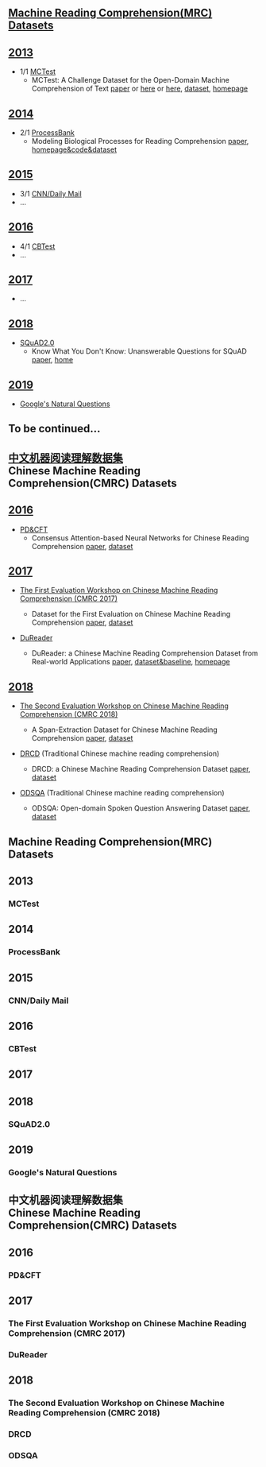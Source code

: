 ## [Machine Reading Comprehension(MRC) Datasets](#mrc) 

## [2013](#2013)
* 1/1 [MCTest](#MCTest)
  * MCTest: A Challenge Dataset for the Open-Domain Machine Comprehension of Text [paper](https://mattr1.github.io/mctest/MCTest_EMNLP2013.pdf) or [here](https://www.microsoft.com/en-us/research/wp-content/uploads/2016/11/MCTest_EMNLP2013.pdf) or [here](http://aclweb.org/anthology/D13-1020), [dataset](https://mattr1.github.io/mctest/data.html), [homepage](https://mattr1.github.io/mctest/index.html)


## [2014](#2014)
* 2/1 [ProcessBank](#ProcessBank)
  * Modeling Biological Processes for Reading Comprehension [paper](https://nlp.stanford.edu/pubs/berant-srikumar-manning-emnlp14.pdf), [homepage&code&dataset](https://nlp.stanford.edu/software/bioprocess/)

## [2015](#2015)
* 3/1 [CNN/Daily Mail](#CNNDailyMail)
* ...

## [2016](#2016)
* 4/1 [CBTest](#CBTest)
* ...

## [2017](#2017)
* ...

## [2018](#2018)
* [SQuAD2.0](#SQuAD2.0)
  * Know What You Don't Know: Unanswerable Questions for SQuAD [paper](https://arxiv.org/abs/1806.03822), [home](https://rajpurkar.github.io/SQuAD-explorer/)


## [2019](#2019)
* [Google's Natural Questions](#NQ)

## To be continued...

###

## [中文机器阅读理解数据集](#cmrc) <br> Chinese Machine Reading Comprehension(CMRC) Datasets

## [2016](#c2016)
* [PD&CFT](#PDCFT)
  * Consensus Attention-based Neural Networks for Chinese Reading Comprehension [paper](https://arxiv.org/abs/1607.02250), [dataset](https://github.com/ymcui/Chinese-RC-Dataset)

## [2017](#c2017)
* [The First Evaluation Workshop on Chinese Machine Reading Comprehension (CMRC 2017)](#CMRC2017) 
  * Dataset for the First Evaluation on Chinese Machine Reading Comprehension [paper](https://arxiv.org/abs/1709.08299), [dataset](https://github.com/ymcui/cmrc2017)

* [DuReader](#DuReader)
  * DuReader: a Chinese Machine Reading Comprehension Dataset from Real-world Applications [paper](https://arxiv.org/abs/1711.05073), [dataset&baseline](https://github.com/baidu/DuReader), [homepage](https://ai.baidu.com/broad/subordinate?dataset=dureader)

## [2018](#c2018)
* [The Second Evaluation Workshop on Chinese Machine Reading Comprehension (CMRC 2018)](CMRC2018)
  * A Span-Extraction Dataset for Chinese Machine Reading Comprehension [paper](https://arxiv.org/abs/1810.07366), [dataset](https://github.com/ymcui/cmrc2018)

* [DRCD](#DRCD) (Traditional Chinese machine reading comprehension)
  * DRCD: a Chinese Machine Reading Comprehension Dataset [paper](https://arxiv.org/abs/1806.00920), [dataset](https://github.com/DRCSolutionService/DRCD)
* [ODSQA](#ODSQA) (Traditional Chinese machine reading comprehension)
  * ODSQA: Open-domain Spoken Question Answering Dataset [paper](https://arxiv.org/abs/1808.02280), [dataset](https://github.com/chiahsuan156/ODSQA)

## <span id="mrc">Machine Reading Comprehension(MRC) Datasets</span>

## <span id="2013">2013</span>

### <span id="MCTest">MCTest</span>

## <span id="2014">2014</span>

### <span id="ProcessBank">ProcessBank</span>

## <span id="20153">2015</span>

### <span id="CNNDailyMail">CNN/Daily Mail</span>

## <span id="2016">2016</span>

### <span id="CBTest">CBTest</span>

## <span id="2017">2017</span>



## <span id="2018">2018</span>

### <span id="SQuAD2.0">SQuAD2.0</span>

## <span id="2019">2019</span>

### <span id="NQ">Google's Natural Questions</span>

## <span id="cmrc">中文机器阅读理解数据集</span> <br> Chinese Machine Reading Comprehension(CMRC) Datasets

## <span id="c2016">2016</span>

### <span id="PDCFT">PD&CFT</span>

## <span id="c2017">2017</span>

### <span id="CMRC2017">The First Evaluation Workshop on Chinese Machine Reading Comprehension (CMRC 2017)</span>

### <span id="DuReader">DuReader</span>

## <span id="c2018">2018</span>

### <span id="CMRC2018">The Second Evaluation Workshop on Chinese Machine Reading Comprehension (CMRC 2018)</span>

### <span id="DRCD">DRCD</span>

### <span id="ODSQA">ODSQA</span>
